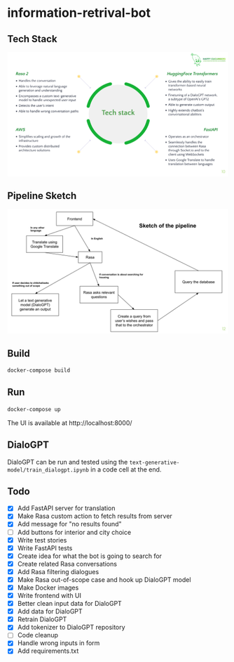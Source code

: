 # information-retrival-bot

## Tech Stack
<img src ="https://github.com/nnyase/Information-retrival-chatbot/blob/main/img/techstack.png">
     
## Pipeline Sketch
<img src ="https://github.com/nnyase/Information-retrival-chatbot/blob/main/img/PipelineSketch.png">

## Build

```bash
docker-compose build
```

## Run

```bash
docker-compose up
```

The UI is available at http://localhost:8000/

## DialoGPT

DialoGPT can be run and tested using the ``text-generative-model/train_dialogpt.ipynb`` in a code cell at the end.

## Todo
- [x] Add FastAPI server for translation
- [x] Make Rasa custom action to fetch results from server
- [x] Add message for "no results found"
- [ ] Add buttons for interior and city choice
- [x] Write test stories
- [x] Write FastAPI tests
- [x] Create idea for what the bot is going to search for
- [x] Create related Rasa conversations
- [x] Add Rasa filtering dialogues
- [x] Make Rasa out-of-scope case and hook up DialoGPT model
- [x] Make Docker images
- [x] Write frontend with UI
- [x] Better clean input data for DialoGPT
- [x] Add data for DialoGPT
- [x] Retrain DialoGPT
- [x] Add tokenizer to DialoGPT repository
- [ ] Code cleanup
- [x] Handle wrong inputs in form
- [x] Add requirements.txt
